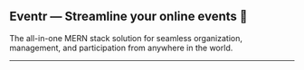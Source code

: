 ## Eventr — Streamline your online events 📆

The all-in-one MERN stack solution for seamless organization, management, and participation from anywhere in the world.

---

